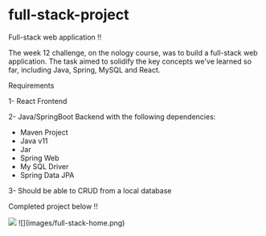 # full-stack-project

Full-stack web application !!

The week 12 challenge, on the nology course, was to build a full-stack web application. 
The task aimed to solidify the key concepts we've learned so far, including Java, Spring, MySQL and React.

Requirements 

1- React Frontend

2- Java/SpringBoot Backend with the following dependencies:
  - Maven Project 
  - Java v11 
  - Jar 
  - Spring Web 
  - My SQL Driver 
  - Spring Data JPA
  
 3- Should be able to CRUD from a local database
 

Completed project below !!

<img src="src/assets/images/full-stack-home.png"/>
![](images/full-stack-home.png)
